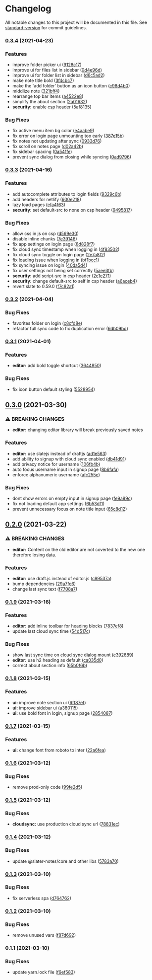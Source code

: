 # Changelog

All notable changes to this project will be documented in this file. See [standard-version](https://github.com/conventional-changelog/standard-version) for commit guidelines.

### [0.3.4](https://github.com/slater-notes/web/compare/v0.3.3...v0.3.4) (2021-04-23)


### Features

* improve folder picker ui ([9128c17](https://github.com/slater-notes/web/commit/9128c17d273c1712f3af5e55c40453d19b1f56c4))
* improve ui for files list in sidebar ([0d4e96d](https://github.com/slater-notes/web/commit/0d4e96de6f675dbeed2755c385d154df20890e4c))
* improve ui for folder list in sidebar ([d6c5ad2](https://github.com/slater-notes/web/commit/d6c5ad2505bdfb9df980fcf85323343611f59fe6))
* make note title bold ([3f4cbc7](https://github.com/slater-notes/web/commit/3f4cbc7b785ae8fbb3441ecee5affa106d5aaaf4))
* make the 'add folder' button as an icon button ([c98d4b0](https://github.com/slater-notes/web/commit/c98d4b08d680be7a9a18de7690118369335fd5b5))
* middlize note ([321bff4](https://github.com/slater-notes/web/commit/321bff47462b0a6ead9438d5535e3a9ae1fda250))
* rearrange top bar items ([a4522e8](https://github.com/slater-notes/web/commit/a4522e8967b6ed235c26d37e138cbaacf6a4fb5e))
* simplify the about section ([2a01632](https://github.com/slater-notes/web/commit/2a01632451caae26b3ebf730fafefcd71e30535b))
* **security:** enable csp header ([5af8135](https://github.com/slater-notes/web/commit/5af8135e21c75728d7c16fa58ac8782b83046e2f))


### Bug Fixes

* fix active menu item bg color ([e4aabe9](https://github.com/slater-notes/web/commit/e4aabe9c53aedaa4c7a99c2d8730cc0b959de452))
* fix error on login page unmounting too early ([387e15b](https://github.com/slater-notes/web/commit/387e15b2f8005de0b40f87c3013b3e33faee42f8))
* fix notes not updating after sync ([0933d76](https://github.com/slater-notes/web/commit/0933d76226bd7c39034210cf5af238bc23de662a))
* fix scroll on notes page ([d02a42b](https://github.com/slater-notes/web/commit/d02a42b872c54aa1ef90603ab338219c431490f4))
* fix sidebar spacing ([0a541fe](https://github.com/slater-notes/web/commit/0a541fe0dcda7a6e254c6982621cb8b35ee0404b))
* prevent sync dialog from closing while syncing ([0ad9796](https://github.com/slater-notes/web/commit/0ad9796547ab6e45f025804794d9adcd9e3c7cf7))

### [0.3.3](https://github.com/slater-notes/web/compare/v0.3.2...v0.3.3) (2021-04-16)


### Features

* add autocomplete attributes to login fields ([9329c6b](https://github.com/slater-notes/web/commit/9329c6b8d4cfb82efc67ea4075a0c9f8b0af3a34))
* add headers for netlify ([600e218](https://github.com/slater-notes/web/commit/600e218dc5ebca1047e8f4dc3cb00925b94e9203))
* lazy load pages ([efa4f63](https://github.com/slater-notes/web/commit/efa4f63aca3e8f9f2ead80ff3e56d3378a508983))
* **security:** set default-src to none on csp header ([9495817](https://github.com/slater-notes/web/commit/9495817b025a6d5198e3a29a2eb907906d781ada))


### Bug Fixes

* allow css in js on csp ([d569e30](https://github.com/slater-notes/web/commit/d569e30d4dbdd9b0d671dc21d12130e22e2b7f67))
* disable inline chunks ([7e39146](https://github.com/slater-notes/web/commit/7e39146e0b7a81ad77b50370269d18c185981e5c))
* fix app settings on login page ([8d828f7](https://github.com/slater-notes/web/commit/8d828f7abb71741f78454ced69ab3021df56eea8))
* fix cloud sync timestamp when logging in ([4f83502](https://github.com/slater-notes/web/commit/4f83502096126d4f8c07b27fa33dd11eb21709fb))
* fix cloud sync toggle on login page ([2e7a8f2](https://github.com/slater-notes/web/commit/2e7a8f247d85324e205a6b2db57159ac1bb3aa32))
* fix loading issue when logging in ([bf1bcc1](https://github.com/slater-notes/web/commit/bf1bcc15658c9fe4f104a76f32b18afef48a9ba2))
* fix syncing issue on login ([40da5d4](https://github.com/slater-notes/web/commit/40da5d4b69a2b73bdb9480fe313e436256a42d41))
* fix user settings not being set correctly ([5aee3fb](https://github.com/slater-notes/web/commit/5aee3fbdb117761904fafe5ecf8b2a2bb31778bc))
* **security:** add script-src in csp header ([2c1e271](https://github.com/slater-notes/web/commit/2c1e27174f1c83a75c32fe12f6ff71c3ff54b15b))
* **security:** change default-src to self in csp header ([a6aceb4](https://github.com/slater-notes/web/commit/a6aceb4d7d70ca887a17ef119d8a93da27047e4b))
* revert slate to 0.59.0 ([f7c82a1](https://github.com/slater-notes/web/commit/f7c82a171608e536de56d1038ab3f958d3dcfde1))

### [0.3.2](https://github.com/slater-notes/web/compare/v0.3.1...v0.3.2) (2021-04-04)


### Bug Fixes

* favorites folder on login ([c8cfd8e](https://github.com/slater-notes/web/commit/c8cfd8ee0659d8fcea2370ea9dc0c2d09ca92696))
* refactor full sync code to fix duplication error ([6db09bd](https://github.com/slater-notes/web/commit/6db09bda024b89831a5014befa2662a142ee8c17))

### [0.3.1](https://github.com/slater-notes/web/compare/v0.3.0...v0.3.1) (2021-04-01)


### Features

* **editor:** add bold toggle shortcut ([3644850](https://github.com/slater-notes/web/commit/3644850935fdc41228579ae558ea9cd63e1d3ed8))


### Bug Fixes

* fix icon button default styling ([5528954](https://github.com/slater-notes/web/commit/55289540355d95849eaa338c34d193c9f8b816c9))

## [0.3.0](https://github.com/slater-notes/web/compare/v0.2.0...v0.3.0) (2021-03-30)


### ⚠ BREAKING CHANGES

* **editor:** changing editor library will break previously saved notes

### Features

* **editor:** use slatejs instead of draftjs ([ad1e563](https://github.com/slater-notes/web/commit/ad1e56306f2d4302a22ff1a91e60f6b6daf32427))
* add ability to signup with cloud sync enabled ([db41d91](https://github.com/slater-notes/web/commit/db41d915672721c416ead000ce084426b5170fb0))
* add privacy notice for username ([106fb4b](https://github.com/slater-notes/web/commit/106fb4b9666c056e376de4e2b014a9059b38ed84))
* auto focus username input in signup page ([8b6fafa](https://github.com/slater-notes/web/commit/8b6fafaa98f060ef325eb5b105a6efdfef6ca2fd))
* enforce alphanumeric username ([afc255e](https://github.com/slater-notes/web/commit/afc255e01693d7d276488fe727f32085df1628ad))


### Bug Fixes

* dont show errors on empty input in signup page ([fe9a89c](https://github.com/slater-notes/web/commit/fe9a89c4a3c4fcad300a695a71ce952767b263b7))
* fix not loading default app settings ([6b53df1](https://github.com/slater-notes/web/commit/6b53df12605b5764cbb4e1b8d74e6b4331faea8c))
* prevent unnecessary focus on note title input ([65c8d12](https://github.com/slater-notes/web/commit/65c8d126fbd35468984cb50c8edbb7849a59fde4))

## [0.2.0](https://github.com/slater-notes/web/compare/v0.1.9...v0.2.0) (2021-03-22)


### ⚠ BREAKING CHANGES

* **editor:** Content on the old editor are not coverted to the new one therefore losing data.

### Features

* **editor:** use draft.js instead of editor.js ([c99537a](https://github.com/slater-notes/web/commit/c99537ae703342a3d6601a47cfdbf21d5f949e1e))
* bump dependencies ([29a7fc6](https://github.com/slater-notes/web/commit/29a7fc6382f49d48b17f9e21a71f18da2c387909))
* change last sync text ([f7708a7](https://github.com/slater-notes/web/commit/f7708a7f7125b57818f7e25859314c91f06459a3))

### [0.1.9](https://github.com/slater-notes/web/compare/v0.1.8...v0.1.9) (2021-03-16)


### Features

* **editor:** add inline toolbar for heading blocks ([7837ef8](https://github.com/slater-notes/web/commit/7837ef82739379e51fda7e10b07ff4654aeed65b))
* update last cloud sync time ([54d517c](https://github.com/slater-notes/web/commit/54d517cd5b7fe0f2698e15f13228e16d3f54d167))


### Bug Fixes

* show last sync time on cloud sync dialog mount ([c392689](https://github.com/slater-notes/web/commit/c39268949b7b48c79f717ac0deb229017354e5bf))
* **editor:** use h2 heading as default ([ca035d0](https://github.com/slater-notes/web/commit/ca035d0f2fd489053fc72e334157010baf83a4c1))
* correct about section info ([65b0f6b](https://github.com/slater-notes/web/commit/65b0f6b231970945a6a52ab6694d731b8bc9480b))

### [0.1.8](https://github.com/slater-notes/web/compare/v0.1.7...v0.1.8) (2021-03-15)


### Features

* **ui:** improve note section ui ([6ff87ef](https://github.com/slater-notes/web/commit/6ff87efb6c8ae694a058f3a762bc8f80c8b49bc9))
* **ui:** improve sidebar ui ([a380115](https://github.com/slater-notes/web/commit/a3801154028ae57c270d75e7cbf24bd7e00558c5))
* **ui:** use bold font in login, signup page ([2854087](https://github.com/slater-notes/web/commit/285408721165146b3cb84466aa19ff06c81e09ff))

### [0.1.7](https://github.com/slater-notes/web/compare/v0.1.6...v0.1.7) (2021-03-15)


### Features

* **ui:** change font from roboto to inter ([22a6fea](https://github.com/slater-notes/web/commit/22a6feaf4f0c0b36e7839e37f96d1c2d83daadfb))

### [0.1.6](https://github.com/slater-notes/web/compare/v0.1.5...v0.1.6) (2021-03-12)


### Bug Fixes

* remove prod-only code ([99fe2d5](https://github.com/slater-notes/web/commit/99fe2d5d650f6fa39fb391b3c91e2ad2ba845ab5))

### [0.1.5](https://github.com/slater-notes/web/compare/v0.1.4...v0.1.5) (2021-03-12)


### Bug Fixes

* **cloudsync:** use production cloud sync url ([78831ec](https://github.com/slater-notes/web/commit/78831ecd99d5d2ba4fcd2995a2aaf95df37a0231))

### [0.1.4](https://github.com/slater-notes/web/compare/v0.1.3...v0.1.4) (2021-03-12)


### Bug Fixes

* update @slater-notes/core and other libs ([5783a70](https://github.com/slater-notes/web/commit/5783a70745d27fa077cec923f546462ed77a5405))

### [0.1.3](https://github.com/slater-notes/web/compare/v0.1.2...v0.1.3) (2021-03-10)


### Bug Fixes

* fix serverless spa ([d764762](https://github.com/slater-notes/web/commit/d764762e0d462b788174edc5b203047a2c4bd9a9))

### [0.1.2](https://github.com/slater-notes/web/compare/v0.1.1...v0.1.2) (2021-03-10)


### Bug Fixes

* remove unused vars ([f87d692](https://github.com/slater-notes/web/commit/f87d6926ec88ecb3a6f26e16fb02d1a4db6229a9))

### 0.1.1 (2021-03-10)


### Bug Fixes

* update yarn.lock file ([f6ef583](https://github.com/slater-notes/web/commit/f6ef583bb204959755e90e418e4d1dc0170409b7))
